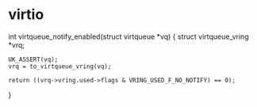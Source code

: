 # virtio

<p>int virtqueue_notify_enabled(struct virtqueue *vq)
{
	struct virtqueue_vring *vrq;

	UK_ASSERT(vq);
	vrq = to_virtqueue_vring(vq);

	return ((vrq->vring.used->flags & VRING_USED_F_NO_NOTIFY) == 0);
}</p>